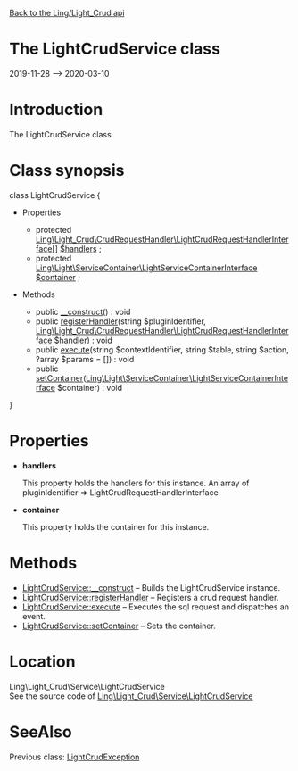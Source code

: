 [Back to the Ling/Light_Crud api](https://github.com/lingtalfi/Light_Crud/blob/master/doc/api/Ling/Light_Crud.md)



The LightCrudService class
================
2019-11-28 --> 2020-03-10






Introduction
============

The LightCrudService class.



Class synopsis
==============


class <span class="pl-k">LightCrudService</span>  {

- Properties
    - protected [Ling\Light_Crud\CrudRequestHandler\LightCrudRequestHandlerInterface[]](https://github.com/lingtalfi/Light_Crud/blob/master/doc/api/Ling/Light_Crud/CrudRequestHandler/LightCrudRequestHandlerInterface.md) [$handlers](#property-handlers) ;
    - protected [Ling\Light\ServiceContainer\LightServiceContainerInterface](https://github.com/lingtalfi/Light/blob/master/doc/api/Ling/Light/ServiceContainer/LightServiceContainerInterface.md) [$container](#property-container) ;

- Methods
    - public [__construct](https://github.com/lingtalfi/Light_Crud/blob/master/doc/api/Ling/Light_Crud/Service/LightCrudService/__construct.md)() : void
    - public [registerHandler](https://github.com/lingtalfi/Light_Crud/blob/master/doc/api/Ling/Light_Crud/Service/LightCrudService/registerHandler.md)(string $pluginIdentifier, [Ling\Light_Crud\CrudRequestHandler\LightCrudRequestHandlerInterface](https://github.com/lingtalfi/Light_Crud/blob/master/doc/api/Ling/Light_Crud/CrudRequestHandler/LightCrudRequestHandlerInterface.md) $handler) : void
    - public [execute](https://github.com/lingtalfi/Light_Crud/blob/master/doc/api/Ling/Light_Crud/Service/LightCrudService/execute.md)(string $contextIdentifier, string $table, string $action, ?array $params = []) : void
    - public [setContainer](https://github.com/lingtalfi/Light_Crud/blob/master/doc/api/Ling/Light_Crud/Service/LightCrudService/setContainer.md)([Ling\Light\ServiceContainer\LightServiceContainerInterface](https://github.com/lingtalfi/Light/blob/master/doc/api/Ling/Light/ServiceContainer/LightServiceContainerInterface.md) $container) : void

}




Properties
=============

- <span id="property-handlers"><b>handlers</b></span>

    This property holds the handlers for this instance.
    An array of pluginIdentifier => LightCrudRequestHandlerInterface
    
    

- <span id="property-container"><b>container</b></span>

    This property holds the container for this instance.
    
    



Methods
==============

- [LightCrudService::__construct](https://github.com/lingtalfi/Light_Crud/blob/master/doc/api/Ling/Light_Crud/Service/LightCrudService/__construct.md) &ndash; Builds the LightCrudService instance.
- [LightCrudService::registerHandler](https://github.com/lingtalfi/Light_Crud/blob/master/doc/api/Ling/Light_Crud/Service/LightCrudService/registerHandler.md) &ndash; Registers a crud request handler.
- [LightCrudService::execute](https://github.com/lingtalfi/Light_Crud/blob/master/doc/api/Ling/Light_Crud/Service/LightCrudService/execute.md) &ndash; Executes the sql request and dispatches an event.
- [LightCrudService::setContainer](https://github.com/lingtalfi/Light_Crud/blob/master/doc/api/Ling/Light_Crud/Service/LightCrudService/setContainer.md) &ndash; Sets the container.





Location
=============
Ling\Light_Crud\Service\LightCrudService<br>
See the source code of [Ling\Light_Crud\Service\LightCrudService](https://github.com/lingtalfi/Light_Crud/blob/master/Service/LightCrudService.php)



SeeAlso
==============
Previous class: [LightCrudException](https://github.com/lingtalfi/Light_Crud/blob/master/doc/api/Ling/Light_Crud/Exception/LightCrudException.md)<br>
